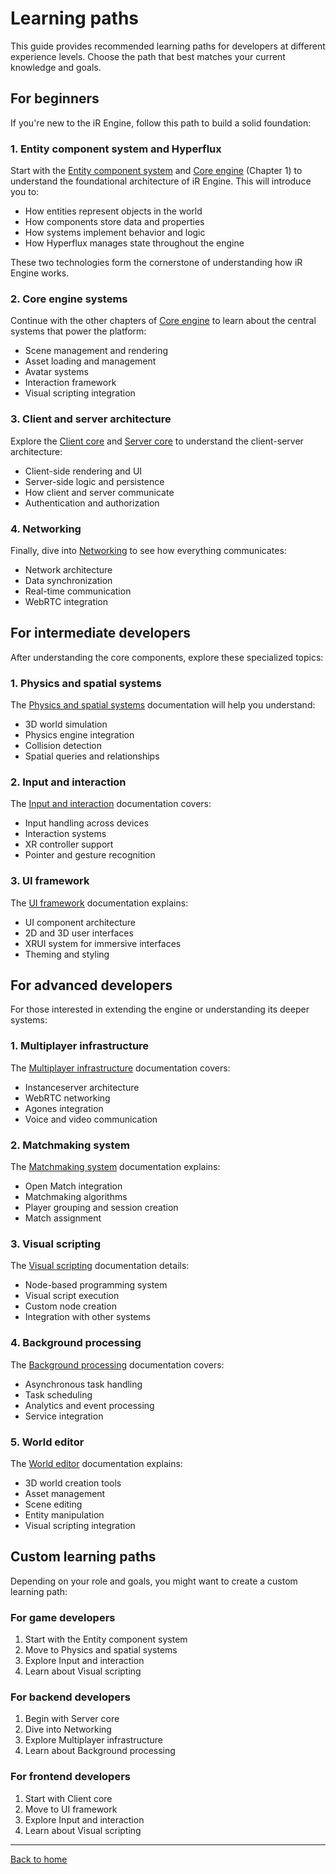 # Learning paths

This guide provides recommended learning paths for developers at different experience levels. Choose the path that best matches your current knowledge and goals.

## For beginners

If you're new to the iR Engine, follow this path to build a solid foundation:

### 1. Entity component system and Hyperflux

Start with the [Entity component system](./02-entity-component-system/index.md) and [Core engine](./01-core-engine/index.md) (Chapter 1) to understand the foundational architecture of iR Engine. This will introduce you to:

- How entities represent objects in the world
- How components store data and properties
- How systems implement behavior and logic
- How Hyperflux manages state throughout the engine

These two technologies form the cornerstone of understanding how iR Engine works.

### 2. Core engine systems

Continue with the other chapters of [Core engine](./01-core-engine/index.md) to learn about the central systems that power the platform:

- Scene management and rendering
- Asset loading and management
- Avatar systems
- Interaction framework
- Visual scripting integration

### 3. Client and server architecture

Explore the [Client core](./04-client-core/index.md) and [Server core](./05-server-core/index.md) to understand the client-server architecture:

- Client-side rendering and UI
- Server-side logic and persistence
- How client and server communicate
- Authentication and authorization

### 4. Networking

Finally, dive into [Networking](./03-networking/index.md) to see how everything communicates:

- Network architecture
- Data synchronization
- Real-time communication
- WebRTC integration

## For intermediate developers

After understanding the core components, explore these specialized topics:

### 1. Physics and spatial systems

The [Physics and spatial systems](./06-physics-and-spatial-systems/index.md) documentation will help you understand:

- 3D world simulation
- Physics engine integration
- Collision detection
- Spatial queries and relationships

### 2. Input and interaction

The [Input and interaction](./07-input-and-interaction/index.md) documentation covers:

- Input handling across devices
- Interaction systems
- XR controller support
- Pointer and gesture recognition

### 3. UI framework

The [UI framework](./08-ui-framework/index.md) documentation explains:

- UI component architecture
- 2D and 3D user interfaces
- XRUI system for immersive interfaces
- Theming and styling

## For advanced developers

For those interested in extending the engine or understanding its deeper systems:

### 1. Multiplayer infrastructure

The [Multiplayer infrastructure](./11-multiplayer-infrastructure/index.md) documentation covers:

- Instanceserver architecture
- WebRTC networking
- Agones integration
- Voice and video communication

### 2. Matchmaking system

The [Matchmaking system](./12-matchmaking-system/index.md) documentation explains:

- Open Match integration
- Matchmaking algorithms
- Player grouping and session creation
- Match assignment

### 3. Visual scripting

The [Visual scripting](./09-visual-scripting/index.md) documentation details:

- Node-based programming system
- Visual script execution
- Custom node creation
- Integration with other systems

### 4. Background processing

The [Background processing](./13-background-processing/index.md) documentation covers:

- Asynchronous task handling
- Task scheduling
- Analytics and event processing
- Service integration

### 5. World editor

The [World editor](./10-world-editor/index.md) documentation explains:

- 3D world creation tools
- Asset management
- Scene editing
- Entity manipulation
- Visual scripting integration

## Custom learning paths

Depending on your role and goals, you might want to create a custom learning path:

### For game developers

1. Start with the Entity component system
2. Move to Physics and spatial systems
3. Explore Input and interaction
4. Learn about Visual scripting

### For backend developers

1. Begin with Server core
2. Dive into Networking
3. Explore Multiplayer infrastructure
4. Learn about Background processing

### For frontend developers

1. Start with Client core
2. Move to UI framework
3. Explore Input and interaction
4. Learn about Visual scripting

---

[Back to home](./home.md)
